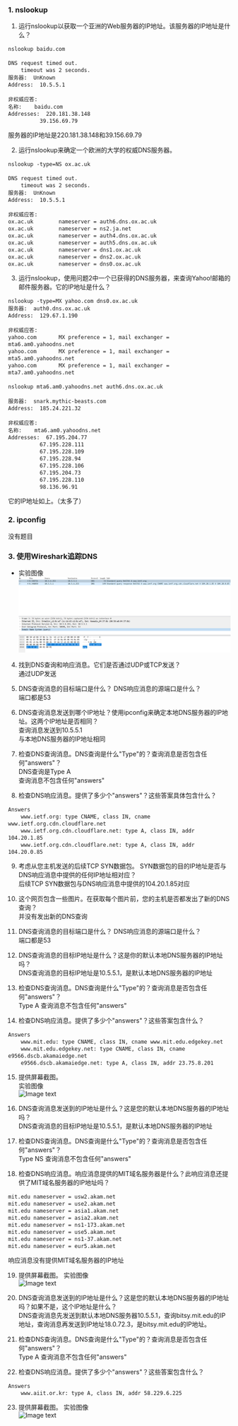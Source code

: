 ### 1. nslookup

1. 运行nslookup以获取一个亚洲的Web服务器的IP地址。该服务器的IP地址是什么？   
```
nslookup baidu.com

DNS request timed out.
    timeout was 2 seconds.
服务器:  UnKnown
Address:  10.5.5.1

非权威应答:
名称:    baidu.com
Addresses:  220.181.38.148
          39.156.69.79
```

服务器的IP地址是220.181.38.148和39.156.69.79

2. 运行nslookup来确定一个欧洲的大学的权威DNS服务器。
```
nslookup -type=NS ox.ac.uk

DNS request timed out.
    timeout was 2 seconds.
服务器:  UnKnown
Address:  10.5.5.1

非权威应答:
ox.ac.uk        nameserver = auth6.dns.ox.ac.uk
ox.ac.uk        nameserver = ns2.ja.net
ox.ac.uk        nameserver = auth4.dns.ox.ac.uk
ox.ac.uk        nameserver = auth5.dns.ox.ac.uk
ox.ac.uk        nameserver = dns1.ox.ac.uk
ox.ac.uk        nameserver = dns2.ox.ac.uk
ox.ac.uk        nameserver = dns0.ox.ac.uk
```

3. 运行nslookup，使用问题2中一个已获得的DNS服务器，来查询Yahoo!邮箱的邮件服务器。它的IP地址是什么？  
```
nslookup -type=MX yahoo.com dns0.ox.ac.uk
服务器:  auth0.dns.ox.ac.uk
Address:  129.67.1.190

非权威应答:
yahoo.com       MX preference = 1, mail exchanger = mta6.am0.yahoodns.net
yahoo.com       MX preference = 1, mail exchanger = mta5.am0.yahoodns.net
yahoo.com       MX preference = 1, mail exchanger = mta7.am0.yahoodns.net

nslookup mta6.am0.yahoodns.net auth6.dns.ox.ac.uk

服务器:  snark.mythic-beasts.com
Address:  185.24.221.32

非权威应答:
名称:    mta6.am0.yahoodns.net
Addresses:  67.195.204.77
          67.195.228.111
          67.195.228.109
          67.195.228.94
          67.195.228.106
          67.195.204.73
          67.195.228.110
          98.136.96.91
```

它的IP地址如上。（太多了）

### 2. ipconfig

没有题目  

### 3. 使用Wireshark追踪DNS

* 实验图像
![Image text](dns1.png)  

4. 找到DNS查询和响应消息。它们是否通过UDP或TCP发送？  
通过UDP发送  

5. DNS查询消息的目标端口是什么？ DNS响应消息的源端口是什么？  
端口都是53

6. DNS查询消息发送到哪个IP地址？使用ipconfig来确定本地DNS服务器的IP地址。这两个IP地址是否相同？  
查询消息发送到10.5.5.1   
与本地DNS服务器的IP地址相同  

7. 检查DNS查询消息。DNS查询是什么"Type"的？查询消息是否包含任何"answers"？  
DNS查询是Type A  
查询消息不包含任何"answers"  

8. 检查DNS响应消息。提供了多少个"answers"？这些答案具体包含什么？  
```
Answers
    www.ietf.org: type CNAME, class IN, cname www.ietf.org.cdn.cloudflare.net
    www.ietf.org.cdn.cloudflare.net: type A, class IN, addr 104.20.1.85
    www.ietf.org.cdn.cloudflare.net: type A, class IN, addr 104.20.0.85
```

9. 考虑从您主机发送的后续TCP SYN数据包。 SYN数据包的目的IP地址是否与DNS响应消息中提供的任何IP地址相对应？  
后续TCP SYN数据包与DNS响应消息中提供的104.20.1.85对应  

10. 这个网页包含一些图片。在获取每个图片前，您的主机是否都发出了新的DNS查询？  
并没有发出新的DNS查询  

11. DNS查询消息的目标端口是什么？ DNS响应消息的源端口是什么？  
端口都是53  

12. DNS查询消息的目标IP地址是什么？这是你的默认本地DNS服务器的IP地址吗？  
DNS查询消息的目标IP地址是10.5.5.1，是默认本地DNS服务器的IP地址  

13. 检查DNS查询消息。DNS查询是什么"Type"的？查询消息是否包含任何"answers"？  
Type A  查询消息不包含任何"answers"

14. 检查DNS响应消息。提供了多少个"answers"？这些答案包含什么？  
```
Answers
    www.mit.edu: type CNAME, class IN, cname www.mit.edu.edgekey.net
    www.mit.edu.edgekey.net: type CNAME, class IN, cname e9566.dscb.akamaiedge.net
    e9566.dscb.akamaiedge.net: type A, class IN, addr 23.75.8.201
```

15. 提供屏幕截图。  
实验图像  
![Image text](计算机网络/Computer-Network-A-Top-Down-Approach-Answer-master/Chapter-2/Wireshark_DNS/dns2.png)  

16. DNS查询消息发送到的IP地址是什么？这是您的默认本地DNS服务器的IP地址吗？  
DNS查询消息的目标IP地址是10.5.5.1，是默认本地DNS服务器的IP地址  

17. 检查DNS查询消息。DNS查询是什么"Type"的？查询消息是否包含任何"answers"？  
Type NS 查询消息不包含任何"answers"  

18. 检查DNS响应消息。响应消息提供的MIT域名服务器是什么？此响应消息还提供了MIT域名服务器的IP地址吗？  
```
mit.edu nameserver = usw2.akam.net
mit.edu nameserver = use2.akam.net
mit.edu nameserver = asia1.akam.net
mit.edu nameserver = asia2.akam.net
mit.edu nameserver = ns1-173.akam.net
mit.edu nameserver = use5.akam.net
mit.edu nameserver = ns1-37.akam.net
mit.edu nameserver = eur5.akam.net
```
响应消息没有提供MIT域名服务器的IP地址  

19. 提供屏幕截图。
实验图像  
![Image text](计算机网络/Computer-Network-A-Top-Down-Approach-Answer-master/Chapter-2/Wireshark_DNS/dns3.png)  

20. DNS查询消息发送到的IP地址是什么？这是您的默认本地DNS服务器的IP地址吗？如果不是，这个IP地址是什么？  
DNS查询消息先发送到默认本地DNS服务器10.5.5.1，查询bitsy.mit.edu的IP地址，查询消息再发送到IP地址18.0.72.3，是bitsy.mit.edu的IP地址。  

21. 检查DNS查询消息。DNS查询是什么"Type"的？查询消息是否包含任何"answers"？  
Type A 查询消息不包含任何"answers"  

22. 检查DNS响应消息。提供了多少个"answers"？这些答案包含什么？  
```
Answers
    www.aiit.or.kr: type A, class IN, addr 58.229.6.225
```

23. 提供屏幕截图。
实验图像  
![Image text](计算机网络/Computer-Network-A-Top-Down-Approach-Answer-master/Chapter-2/Wireshark_DNS/dns4.png)  

